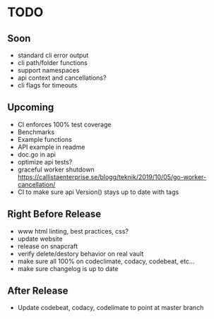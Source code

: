# TODO

## Soon

- standard cli error output
- cli path/folder functions
- support namespaces
- api context and cancellations?
- cli flags for timeouts

## Upcoming

- CI enforces 100% test coverage
- Benchmarks
- Example functions
- API example in readme
- doc.go in api
- optimize api tests?
- graceful worker shutdown <https://callistaenterprise.se/blogg/teknik/2019/10/05/go-worker-cancellation/>
- CI to make sure api Version() stays up to date with tags

## Right Before Release

- www html linting, best practices, css?
- update website
- release on snapcraft
- verify delete/destory behavior on real vault
- make sure all 100% on codeclimate, codacy, codebeat, etc...
- make sure changelog is up to date

## After Release

- Update codebeat, codacy, codelimate to point at master branch
